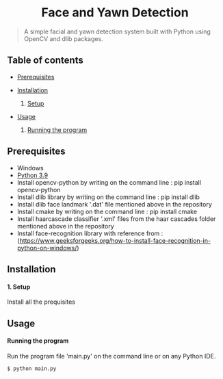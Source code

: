 <h1 align="center">Face and Yawn Detection</h1>

> A simple facial and yawn detection system built with Python using OpenCV and dlib packages.

## Table of contents

* [Prerequisites](#prerequisites)
* [Installation](#installation)
    1. [Setup](#1-setup)
    
* [Usage](#usage)
    1. [Running the program](#1-ruuning-the-program)
    
## Prerequisites

* Windows 
* [Python 3.9](https://www.python.org/downloads/)
* Install opencv-python by writing on the command line : pip install opencv-python
* Install dlib library by writing on the command line : pip install dlib
* Install dlib face landmark '.dat' file mentioned above in the repository
* Install cmake by writing on the command line : pip install cmake
* Install haarcascade classifier '.xml' files from the haar cascades folder mentioned above in the repository
* Install face-recognition library with reference from : (https://www.geeksforgeeks.org/how-to-install-face-recognition-in-python-on-windows/)

## Installation

#### 1. Setup 
Install all the prequisites

## Usage

#### Running the program 
Run the program file 'main.py' on the command line or on any Python IDE.
```sh
$ python main.py
```
